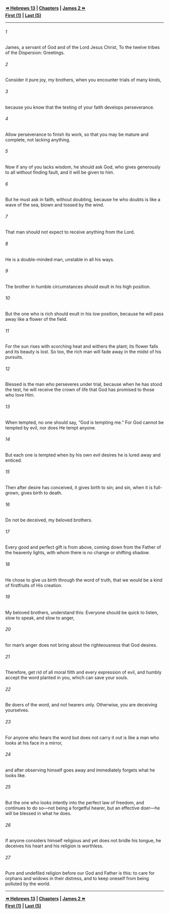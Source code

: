   
**[⏪ Hebrews 13](../44.58%20Hebrews/Hebrews%2013.md) | [Chapters](./_index.md) | [James 2 ⏩](./James%202.md)**  
**[First (1)](James%201.md) | [Last (5)](./James%205.md)**  
  
---  
  
###### 1  
James, a servant of God and of the Lord Jesus Christ, To the twelve tribes of the Dispersion: Greetings.  
  
###### 2  
Consider it pure joy, my brothers, when you encounter trials of many kinds,  
  
###### 3  
because you know that the testing of your faith develops perseverance.  
  
###### 4  
Allow perseverance to finish its work, so that you may be mature and complete, not lacking anything.  
  
###### 5  
Now if any of you lacks wisdom, he should ask God, who gives generously to all without finding fault, and it will be given to him.  
  
###### 6  
But he must ask in faith, without doubting, because he who doubts is like a wave of the sea, blown and tossed by the wind.  
  
###### 7  
That man should not expect to receive anything from the Lord.  
  
###### 8  
He is a double-minded man, unstable in all his ways.  
  
###### 9  
The brother in humble circumstances should exult in his high position.  
  
###### 10  
But the one who is rich should exult in his low position, because he will pass away like a flower of the field.  
  
###### 11  
For the sun rises with scorching heat and withers the plant; its flower falls and its beauty is lost. So too, the rich man will fade away in the midst of his pursuits.  
  
###### 12  
Blessed is the man who perseveres under trial, because when he has stood the test, he will receive the crown of life that God has promised to those who love Him.  
  
###### 13  
When tempted, no one should say, “God is tempting me.” For God cannot be tempted by evil, nor does He tempt anyone.  
  
###### 14  
But each one is tempted when by his own evil desires he is lured away and enticed.  
  
###### 15  
Then after desire has conceived, it gives birth to sin; and sin, when it is full-grown, gives birth to death.  
  
###### 16  
Do not be deceived, my beloved brothers.  
  
###### 17  
Every good and perfect gift is from above, coming down from the Father of the heavenly lights, with whom there is no change or shifting shadow.  
  
###### 18  
He chose to give us birth through the word of truth, that we would be a kind of firstfruits of His creation.  
  
###### 19  
My beloved brothers, understand this: Everyone should be quick to listen, slow to speak, and slow to anger,  
  
###### 20  
for man’s anger does not bring about the righteousness that God desires.  
  
###### 21  
Therefore, get rid of all moral filth and every expression of evil, and humbly accept the word planted in you, which can save your souls.  
  
###### 22  
Be doers of the word, and not hearers only. Otherwise, you are deceiving yourselves.  
  
###### 23  
For anyone who hears the word but does not carry it out is like a man who looks at his face in a mirror,  
  
###### 24  
and after observing himself goes away and immediately forgets what he looks like.  
  
###### 25  
But the one who looks intently into the perfect law of freedom, and continues to do so—not being a forgetful hearer, but an effective doer—he will be blessed in what he does.  
  
###### 26  
If anyone considers himself religious and yet does not bridle his tongue, he deceives his heart and his religion is worthless.  
  
###### 27  
Pure and undefiled religion before our God and Father is this: to care for orphans and widows in their distress, and to keep oneself from being polluted by the world.  
  
  
---  
  
**[⏪ Hebrews 13](../44.58%20Hebrews/Hebrews%2013.md) | [Chapters](./_index.md) | [James 2 ⏩](./James%202.md)**  
**[First (1)](James%201.md) | [Last (5)](./James%205.md)**  
  

